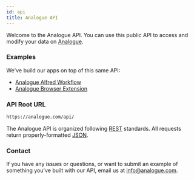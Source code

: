 ```yaml
---
id: api
title: Analogue API
---
```


Welcome to the Analogue API. You can use this public API to access and modify your data on [Analogue](https://analogue.com).

### Examples

We've build our apps on top of this same API:

- [Analogue Alfred Workflow](https://analogue.com/alfred)
- [Analogue Browser Extension](https://analogue.com/extension)

### API Root URL

```bash
https://analogue.com/api/
```

The Analogue API is organized following [REST](https://en.wikipedia.org/wiki/Representational_state_transfer) standards. All requests return properly-formatted [JSON](https://www.json.org/).

### Contact

If you have any issues or questions, or want to submit an example of something you've built with our API, email us at info@analogue.com.
